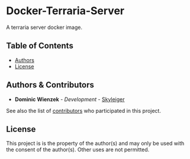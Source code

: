 # Docker-Terraria-Server

A terraria server docker image.

## Table of Contents

* [Authors](#authors--contributors)
* [License](#license)

## Authors & Contributors

* **Dominic Wienzek** - *Development* - [Skyleiger](https://github.com/skyleiger)

See also the list of [contributors](https://github.com/Skyleiger/RadioBots-GameCloud/contributors) who participated in this project.

## License

This project is is the property of the author(s) and may only be used with the consent of the author(s). Other uses are not permitted.
